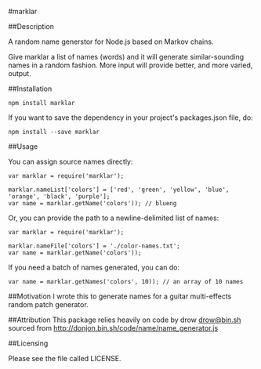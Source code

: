 #marklar

##Description

A random name generstor for Node.js based on Markov chains.

Give marklar a list of names (words) and it will generate similar-sounding names in a random fashion. More input will provide better, and more varied, output.


##Installation

`npm install marklar`

If you want to save the dependency in your project's packages.json file, do:

`npm install --save marklar`


##Usage

You can assign source names directly:
```
var marklar = require('marklar');

marklar.nameList['colors'] = ['red', 'green', 'yellow', 'blue', 'orange', 'black', 'purple'];
var name = marklar.getName('colors')); // blueng
```
Or, you can provide the path to a newline-delimited list of names:
```
var marklar = require('marklar');

marklar.nameFile['colors'] = './color-names.txt';
var name = marklar.getName('colors'));
```

If you need a batch of names generated, you can do:

`var name = marklar.getNames('colors', 10)); // an array of 10 names`

##Motivation
I wrote this to generate names for a guitar multi-effects random patch generator.

##Attribution
This package relies heavily on code by drow <drow@bin.sh> sourced from http://donjon.bin.sh/code/name/name_generator.js

##Licensing

  Please see the file called LICENSE.



